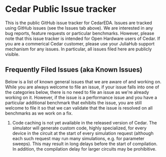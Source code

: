 # Cedar Public Issue tracker

This is the public GitHub issue tracker for CedarEDA. Issues are tracked using
GitHub issues (see the Issues tab above). We are interested in any bug reports,
feature requests or particular benchmarks. However, please note that this
issue tracker is intended for Open Hardware users of Cedar. If you are a
commerical Cedar customer, please use your JuliaHub support mechanism for
any issues. In particular, all issues filed here are publicly visible.

## Frequently Filed Issues (aka Known Issues)

Below is a list of known general issues that we are aware of and working on.
While you are always welcome to file an issue, if your issue falls into one
of the categories below, there is no need to file an issue as we're already
working on it. However, if the issue is a performance issue and you have
a particular additional benchmark that exhibits the issue, you are still
welcome to file it so that we can validate that the issue is resolved on
all benchmarks as we work on a fix.

1. Code caching is not yet available in the released version of Cedar. The simulator will generate custom code, highly specialized, for every device in the circuit at the start of every simulation request (although each such request may run many simulations, e.g. for parameter sweeps). This may result in long delays before the start of compilation. In addition, the compilation delay for larger circuits may be prohibitive.

